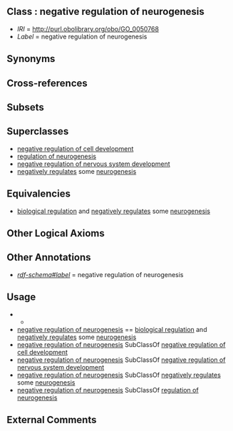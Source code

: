 
## Class : negative regulation of neurogenesis

 * *IRI* = http://purl.obolibrary.org/obo/GO_0050768
 * *Label* = negative regulation of neurogenesis

## Synonyms


## Cross-references


## Subsets


## Superclasses

 * [negative regulation of cell development](../../GO/21/GO_0010721.md)
 * [regulation of neurogenesis](../../GO/67/GO_0050767.md)
 * [negative regulation of nervous system development](../../GO/61/GO_0051961.md)
 * [negatively regulates](../../RO/12/RO_0002212.md) some [neurogenesis](../../GO/08/GO_0022008.md)

## Equivalencies

 * [biological regulation](../../GO/07/GO_0065007.md) and [negatively regulates](../../RO/12/RO_0002212.md) some [neurogenesis](../../GO/08/GO_0022008.md)

## Other Logical Axioms


## Other Annotations

 * *[rdf-schema#label](../../el/rdf-schema#label.md)* = negative regulation of neurogenesis

## Usage

 * -
 * [negative regulation of neurogenesis](../../GO/68/GO_0050768.md) == [biological regulation](../../GO/07/GO_0065007.md) and [negatively regulates](../../RO/12/RO_0002212.md) some [neurogenesis](../../GO/08/GO_0022008.md)
 * [negative regulation of neurogenesis](../../GO/68/GO_0050768.md) SubClassOf [negative regulation of cell development](../../GO/21/GO_0010721.md)
 * [negative regulation of neurogenesis](../../GO/68/GO_0050768.md) SubClassOf [negative regulation of nervous system development](../../GO/61/GO_0051961.md)
 * [negative regulation of neurogenesis](../../GO/68/GO_0050768.md) SubClassOf [negatively regulates](../../RO/12/RO_0002212.md) some [neurogenesis](../../GO/08/GO_0022008.md)
 * [negative regulation of neurogenesis](../../GO/68/GO_0050768.md) SubClassOf [regulation of neurogenesis](../../GO/67/GO_0050767.md)

## External Comments

